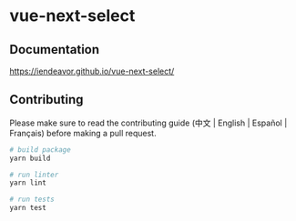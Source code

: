 # vue-next-select

## Documentation

https://iendeavor.github.io/vue-next-select/

## Contributing

Please make sure to read the contributing guide (中文 | English | Español | Français) before making a pull request.

```bash
# build package
yarn build

# run linter
yarn lint

# run tests
yarn test
```
